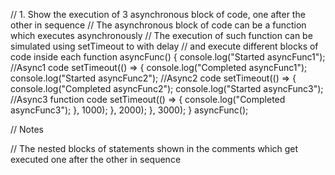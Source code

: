 // 1. Show the execution of 3 asynchronous block of code, one after the other in sequence
// The asynchronous block of code can be a function which executes asynchronously
// The execution of such function can be simulated using setTimeout to with delay
// and execute different blocks of code inside each
function asyncFunc() {
  console.log("Started asyncFunc1");
  //Async1 code
  setTimeout(() => {
    console.log("Completed asyncFunc1");
    console.log("Started asyncFunc2");
    //Async2 code
    setTimeout(() => {
      console.log("Completed asyncFunc2");
      console.log("Started asyncFunc3");
      //Async3 function code
      setTimeout(() => {
        console.log("Completed asyncFunc3");
      }, 1000);
    }, 2000);
  }, 3000);
}
asyncFunc();

// Notes

// The nested blocks of statements shown in the comments which get executed one after the other in sequence
